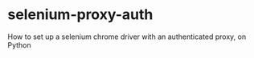 # selenium-proxy-auth
 How to set up a selenium chrome driver with an authenticated proxy, on Python

